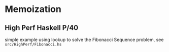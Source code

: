 # Memoization

## High Perf Haskell P/40

simple example using lookup to solve the Fibonacci Sequence problem,
see `src/HighPerf/Fibonacci.hs`
